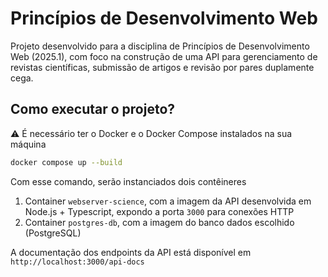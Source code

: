 # Princípios de Desenvolvimento Web

Projeto desenvolvido para a disciplina de Princípios de Desenvolvimento Web (2025.1), com foco na construção de uma API para gerenciamento de revistas científicas, submissão de artigos e revisão por pares duplamente cega.

## Como executar o projeto?

⚠️ É necessário ter o Docker e o Docker Compose instalados na sua máquina

```sh
docker compose up --build
```

Com esse comando, serão instanciados dois contêineres

1. Container `webserver-science`, com a imagem da API desenvolvida em Node.js + Typescript, expondo a porta `3000` para conexões HTTP
2. Container `postgres-db`, com a imagem do banco dados escolhido (PostgreSQL)

A documentação dos endpoints da API está disponível em `http://localhost:3000/api-docs`